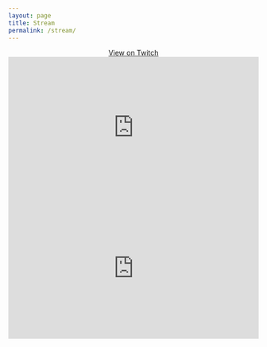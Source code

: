 ```yaml
---
layout: page
title: Stream
permalink: /stream/
---
```


<div style="text-align: center;">
<a href="https://www.twitch.tv/SoumyaK4" class="btn twitch fab fa-twitch"> View on Twitch</a>

</div>

<div style="padding-bottom: 56.25%; position: relative;">
<iframe width="100%" height="100%" 
src="https://player.twitch.tv/?channel=SoumyaK4&parent=soumyak4.in" frameborder="0" 
allow="accelerometer; autoplay; encrypted-media; gyroscope; picture-in-picture; fullscreen"  
style="position: absolute; top: 0px; left: 0px; width: 100%; height: 100%;">
</iframe>
</div>

<div style="padding-bottom: 56.25%; position: relative;">
<iframe width="100%" height="100%" src="https://www.twitch.tv/embed/SoumyaK4/chat?darkpopout?parent=soumyak4.in" frameborder="0" 
allow="accelerometer; autoplay; encrypted-media; gyroscope; picture-in-picture; fullscreen"  
style="position: absolute; top: 0px; left: 0px; width: 100%; height: 100%;">
</iframe>
</div>